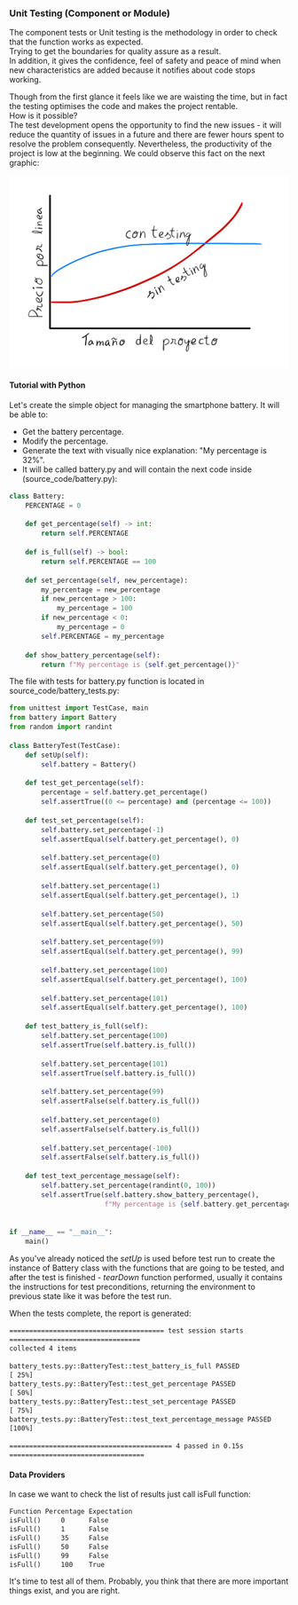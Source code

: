 ### Unit Testing (Component or Module)

The component tests or Unit testing is the methodology in order to check that the function works as expected.<br>
Trying to get the boundaries for quality assure as a result.<br>
In addition, it gives the confidence, feel of safety and peace of mind when new characteristics are added because
it notifies about code stops working.<br>

Though from the first glance it feels like we are waisting the time, 
but in fact the testing optimises the code and makes the project rentable.<br> 
How is it possible?<br>
The test development opens the opportunity to find the new issues - it will reduce the quantity of issues in a future
and there are fewer hours spent to resolve the problem consequently.
Nevertheless, the productivity of the project is low at the beginning.
We could observe this fact on the next graphic:

![tdd.jpg](static/tdd.jpg)

#### Tutorial with Python

Let's create the simple object for managing the smartphone battery.
It will be able to:
* Get the battery percentage.
* Modify the percentage.
* Generate the text with visually nice explanation: "My percentage is 32%".
* It will be called battery.py and will contain the next code inside (source_code/battery.py):

```python
class Battery:
    PERCENTAGE = 0

    def get_percentage(self) -> int:
        return self.PERCENTAGE

    def is_full(self) -> bool:
        return self.PERCENTAGE == 100

    def set_percentage(self, new_percentage):
        my_percentage = new_percentage
        if new_percentage > 100:
            my_percentage = 100
        if new_percentage < 0:
            my_percentage = 0
        self.PERCENTAGE = my_percentage

    def show_battery_percentage(self): 
        return f"My percentage is {self.get_percentage()}"
```

The file with tests for battery.py function is located in source_code/battery_tests.py:

```python
from unittest import TestCase, main
from battery import Battery
from random import randint

class BatteryTest(TestCase):
    def setUp(self):
        self.battery = Battery()

    def test_get_percentage(self):
        percentage = self.battery.get_percentage()
        self.assertTrue((0 <= percentage) and (percentage <= 100))

    def test_set_percentage(self):
        self.battery.set_percentage(-1)
        self.assertEqual(self.battery.get_percentage(), 0)

        self.battery.set_percentage(0)
        self.assertEqual(self.battery.get_percentage(), 0)

        self.battery.set_percentage(1)
        self.assertEqual(self.battery.get_percentage(), 1)

        self.battery.set_percentage(50)
        self.assertEqual(self.battery.get_percentage(), 50)

        self.battery.set_percentage(99)
        self.assertEqual(self.battery.get_percentage(), 99)

        self.battery.set_percentage(100)
        self.assertEqual(self.battery.get_percentage(), 100)

        self.battery.set_percentage(101)
        self.assertEqual(self.battery.get_percentage(), 100)

    def test_battery_is_full(self):
        self.battery.set_percentage(100)
        self.assertTrue(self.battery.is_full())

        self.battery.set_percentage(101)
        self.assertTrue(self.battery.is_full())

        self.battery.set_percentage(99)
        self.assertFalse(self.battery.is_full())

        self.battery.set_percentage(0)
        self.assertFalse(self.battery.is_full())

        self.battery.set_percentage(-100)
        self.assertFalse(self.battery.is_full())

    def test_text_percentage_message(self):
        self.battery.set_percentage(randint(0, 100))
        self.assertTrue(self.battery.show_battery_percentage(),
                        f"My percentage is {self.battery.get_percentage()}%")


if __name__ == "__main__":
    main()
```

As you've already noticed the _setUp_ is used before test run to create the instance of Battery class 
with the functions that are going to be tested, and after the test is finished - _tearDown_ function performed,
usually it contains the instructions for test preconditions, 
returning the environment to previous state like it was before the test run.<br>

When the tests complete, the report is generated:
```log
======================================= test session starts =================================
collected 4 items                                                                                                                                                 

battery_tests.py::BatteryTest::test_battery_is_full PASSED                                   [ 25%]
battery_tests.py::BatteryTest::test_get_percentage PASSED                                    [ 50%]
battery_tests.py::BatteryTest::test_set_percentage PASSED                                    [ 75%]
battery_tests.py::BatteryTest::test_text_percentage_message PASSED                           [100%]

========================================= 4 passed in 0.15s ==================================

```

#### Data Providers

In case we want to check the list of results just call isFull function:

```csv
Function Percentage Expectation
isFull()     0      False
isFull()     1      False
isFull()     35     False
isFull()     50     False
isFull()     99     False
isFull()     100    True
```
It's time to test all of them. Probably, you think that there are more important things exist, and you are right. 